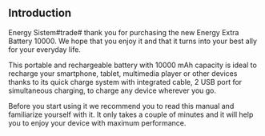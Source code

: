 ## Introduction

Energy Sistem#trade# thank you for purchasing the new Energy Extra Battery 10000. We hope that you enjoy it and that it turns into your best ally for your everyday life.

This portable and rechargeable battery with 10000 mAh capacity is ideal to recharge your smartphone, tablet, multimedia player or other devices thanks to its quick charge system with integrated cable, 2 USB port for simultaneous charging, to charge any device wherever you go.

Before you start using it we recommend you to read this manual and familiarize yourself with it. It only takes a couple of minutes and it will help you to enjoy your device with maximum performance.



